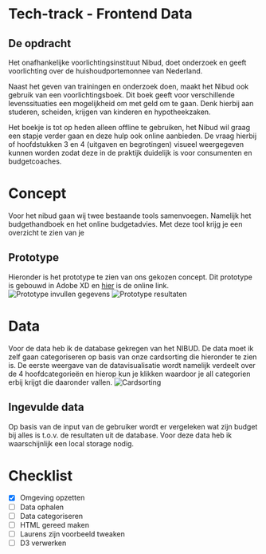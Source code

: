 # Tech-track - Frontend Data
## De opdracht
Het onafhankelijke voorlichtingsinstituut Nibud, doet onderzoek en geeft voorlichting over de huishoudportemonnee van Nederland.

Naast het geven van trainingen en onderzoek doen, maakt het Nibud ook gebruik van een voorlichtingsboek. Dit boek geeft voor verschillende levenssituaties een mogelijkheid om met geld om te gaan. Denk hierbij aan studeren, scheiden, krijgen van kinderen en hypotheekzaken.

Het boekje is tot op heden alleen offline te gebruiken, het Nibud wil graag een stapje verder gaan en deze hulp ook online aanbieden. De vraag hierbij of hoofdstukken 3 en 4 (uitgaven en begrotingen) visueel weergegeven kunnen worden zodat deze in de praktijk duidelijk is voor consumenten en budgetcoaches.

# Concept
Voor het nibud gaan wij twee bestaande tools samenvoegen. Namelijk het budgethandboek en het online budgetadvies. Met deze tool krijg je een overzicht te zien van je

## Prototype
Hieronder is het prototype te zien van ons gekozen concept. Dit prototype is gebouwd in Adobe XD en [hier](https://xd.adobe.com/view/a8e541bb-4ab5-4710-7ecd-199d01a0ce30-ded4/screen/425ab13f-6193-4ed2-984c-d21f9a82961d/Home?fullscreen) is de online link.
![Prototype invullen gegevens](https://i.gyazo.com/ea2b0ab6ad4941ffce57403c0c6e0ff2.png)
![Prototype resultaten](https://i.gyazo.com/07818e5e6f8f4edca558143cf2cd280c.png)

# Data
Voor de data heb ik de database gekregen van het NIBUD. De data moet ik zelf gaan categoriseren op basis van onze cardsorting die hieronder te zien is. De eerste weergave van de datavisualisatie wordt namelijk verdeelt over de 4 hoofdcategorieën en hierop kun je klikken waardoor je all categorien erbij krijgt die daaronder vallen.
![Cardsorting](https://i.gyazo.com/f9475727dd713f1e6fc61be21bc74d8b.jpg)

## Ingevulde data
Op basis van de input van de gebruiker wordt er vergeleken wat zijn budget bij alles is t.o.v. de resultaten uit de database. Voor deze data heb ik waarschijnlijk een local storage nodig.

# Checklist
- [x] Omgeving opzetten
- [ ] Data ophalen
- [ ] Data categoriseren
- [ ] HTML  gereed maken
- [ ] Laurens zijn voorbeeld tweaken
- [ ] D3 verwerken
